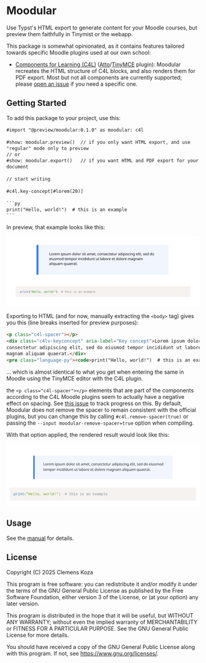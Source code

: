 # Moodular

Use Typst's HTML export to generate content for your Moodle courses, but preview them faithfully in Tinymist or the webapp.

This package is somewhat opinionated, as it contains features tailored towards specific Moodle plugins used at our own school:

- [Components for Learning (C4L)](https://componentsforlearning.org/) ([Atto](https://moodle.org/plugins/atto_c4l)/[TinyMCE](https://moodle.org/plugins/tiny_c4l) plugin): Moodular recreates the HTML structure of C4L blocks, and also renders them for PDF export. Most but not all components are currently supported; please [open an issue](https://github.com/SillyFreak/typst-moodular/issues) if you need a specific one.

## Getting Started

To add this package to your project, use this:

````typ
#import "@preview/moodular:0.1.0" as moodular: c4l

#show: moodular.preview()  // if you only want HTML export, and use "regular" mode only to preview
// or
#show: moodular.export()   // if you want HTML and PDF export for your document

// start writing

#c4l.key-concept[#lorem(20)]

```py
print("Hello, world!")  # this is an example
```
````

In preview, that example looks like this:

<img src="./thumbnail.svg">

Exporting to HTML (and for now, manually extracting the `<body>` tag) gives you this (line breaks inserted for preview purposes):

```html
<p class="c4l-spacer"></p>
<div class="c4lv-keyconcept" aria-label="Key concept">Lorem ipsum dolor sit amet,
consectetur adipiscing elit, sed do eiusmod tempor incididunt ut labore et dolore
magnam aliquam quaerat.</div>
<pre class="language-py"><code>print("Hello, world!")  # this is an example</code></pre>
```

... which is almost identical to what you get when entering the same in Moodle using the TinyMCE editor with the C4L plugin.

the `<p class="c4l-spacer"></p>` elements that are part of the components according to the C4L Moodle plugins seem to actually have a negative effect on spacing.
See [this issue](https://github.com/reskit/moodle-tiny_c4l/issues/20) to track progress on this.
By default, Moodular does not remove the spacer to remain consistent with the official plugins, but you can change this by calling `#c4l.remove-spacer(true)` or passing the `--input moodular-remove-spacer=true` option when compiling.

With that option applied, the rendered result would look like this:

<img src="./thumbnail-moodle-no-spacer.png">

## Usage

See the [manual](docs/manual.pdf) for details.

## License

Copyright (C) 2025 Clemens Koza

This program is free software: you can redistribute it and/or modify
it under the terms of the GNU General Public License as published by
the Free Software Foundation, either version 3 of the License, or
(at your option) any later version.

This program is distributed in the hope that it will be useful,
but WITHOUT ANY WARRANTY; without even the implied warranty of
MERCHANTABILITY or FITNESS FOR A PARTICULAR PURPOSE.  See the
GNU General Public License for more details.

You should have received a copy of the GNU General Public License
along with this program.  If not, see <https://www.gnu.org/licenses/>.
